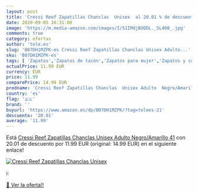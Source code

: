 ```yaml
---
layout: post
title: 'Cressi Reef Zapatillas Chanclas  Unisex  al 20.01 % de descuento'
date: 2020-09-05 16:31:00
image: 'https://m.media-amazon.com/images/I/51IMdjBOODL._SL400_.jpg'
comments: true
category: ofertas
author: 'tole.es'
slug: 'B07DH1MZPK-es Cressi Reef Zapatillas Chanclas Unisex Adulto...'
sku: 'B07DH1MZPK-es'
tags: [ 'Zapatos','Zapatos de tacón','Zapatos para mujer','Zapatos y complementos','chanclas', ]
actualPrice: 11.99 EUR
currency: EUR
price: 11.99
comparePrice: 14.99 EUR
prodname: 'Cressi Reef Zapatillas Chanclas  Unisex Adulto  Negro/Amarillo  41'
country: 'es'
flag: '🇪🇸'
brand: ''
buyurl: 'https://www.amazon.es/dp/B07DH1MZPK/?tag=tolees-21'
descuento: '20.01'
average: '11.99'
---
```


Está [Cressi Reef Zapatillas Chanclas  Unisex Adulto  Negro/Amarillo  41](https://www.amazon.es/dp/B07DH1MZPK/?tag=tolees-21) con 20.01 de descuento por 11.99 EUR (original: 14.99 EUR) en el siguiente enlace!

[![Cressi Reef Zapatillas Chanclas  Unisex ](https://m.media-amazon.com/images/I/51IMdjBOODL._SL400_.jpg)](https://www.amazon.es/dp/B07DH1MZPK/?tag=tolees-21)

ℹ️:


[🛒 Ver la oferta!!](https://www.amazon.es/dp/B07DH1MZPK/?tag=tolees-21)
